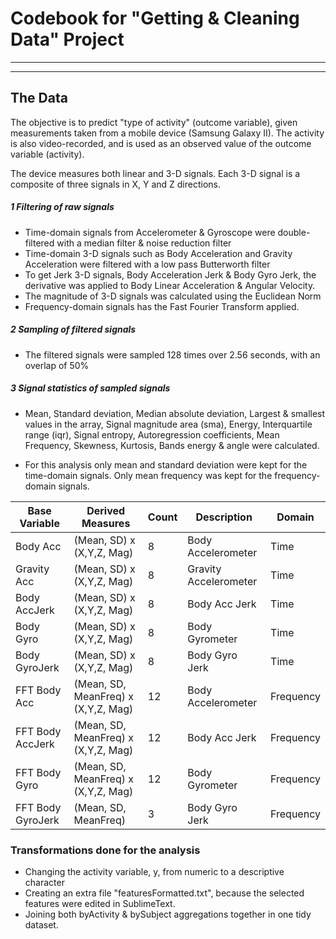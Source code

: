 # Codebook for "Getting & Cleaning Data" Project
-----
---
## The Data
The objective is to predict "type of activity" (outcome variable), given measurements taken from a mobile device (Samsung Galaxy II). The activity is also video-recorded, and is used as an observed value of the outcome variable (activity).

The device measures both linear and 3-D signals. Each 3-D signal is a composite of three signals in X, Y and Z directions. 

##### 1 Filtering of raw signals
  * Time-domain signals from Accelerometer & Gyroscope were double-filtered with a median filter & noise reduction filter
  * Time-domain 3-D signals such as Body Acceleration and Gravity Acceleration were filtered with a low pass Butterworth filter
  * To get Jerk 3-D signals, Body Acceleration Jerk & Body Gyro Jerk, the derivative was applied to Body Linear Acceleration & Angular Velocity.
  * The magnitude of 3-D signals was calculated using the Euclidean Norm
  * Frequency-domain signals has the Fast Fourier Transform applied.

##### 2 Sampling of filtered signals
  * The filtered signals were sampled 128 times over 2.56 seconds, with an overlap of 50%

##### 3 Signal statistics of sampled signals
  * Mean, Standard deviation, Median absolute deviation, Largest & smallest values in the array, Signal magnitude area (sma), Energy, Interquartile range (iqr), Signal entropy, Autoregression coefficients, Mean Frequency, Skewness, Kurtosis, Bands energy & angle were calculated.

  * For this analysis only mean and standard deviation were kept for the time-domain signals. Only mean frequency was kept for the frequency-domain signals.

| Base Variable     | Derived Measures                    | Count | Description           | Domain    |
|-------------------|-------------------------------------|-------|-----------------------|-----------|
| Body Acc          | (Mean, SD) x (X,Y,Z, Mag)           | 8     | Body Accelerometer    | Time      |
| Gravity Acc       | (Mean, SD) x (X,Y,Z, Mag)           | 8     | Gravity Accelerometer | Time      |
| Body AccJerk      | (Mean, SD) x (X,Y,Z, Mag)           | 8     | Body Acc Jerk         | Time      |
| Body Gyro         | (Mean, SD) x (X,Y,Z, Mag)           | 8     | Body Gyrometer        | Time      |
| Body GyroJerk     | (Mean, SD) x (X,Y,Z, Mag)           | 8     | Body Gyro Jerk        | Time      |
| FFT Body Acc      | (Mean, SD, MeanFreq) x (X,Y,Z, Mag) | 12    | Body Accelerometer    | Frequency |
| FFT Body AccJerk  | (Mean, SD, MeanFreq) x (X,Y,Z, Mag) | 12    | Body Acc Jerk         | Frequency |
| FFT Body Gyro     | (Mean, SD, MeanFreq) x (X,Y,Z, Mag) | 12    | Body Gyrometer        | Frequency |
| FFT Body GyroJerk | (Mean, SD, MeanFreq)                | 3     | Body Gyro Jerk        | Frequency |

### Transformations done for the analysis
* Changing the activity variable, y, from numeric to a descriptive character
* Creating an extra file "featuresFormatted.txt", because the selected features were edited in SublimeText.
* Joining both byActivity & bySubject aggregations together in one tidy dataset.